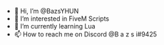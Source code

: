 - 👋 Hi, I’m @BazsYHUN
- 👀 I’m interested in FiveM Scripts
- 🌱 I’m currently learning Lua
- 📫 How to reach me on Discord @B a z s i#9425

